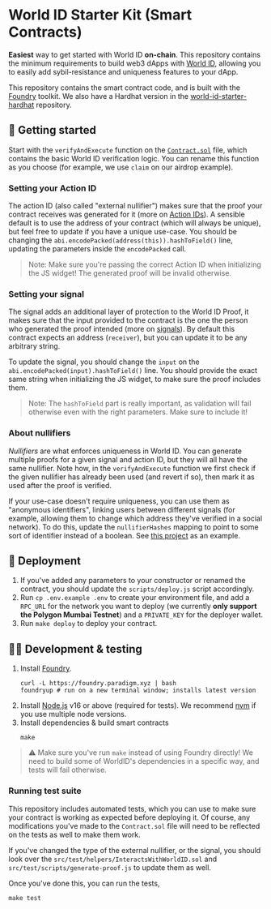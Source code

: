 # World ID Starter Kit (Smart Contracts)

**Easiest** way to get started with World ID **on-chain**. This repository contains the minimum requirements to build web3 dApps with [World ID](#-about-world-id), allowing you to easily add sybil-resistance and uniqueness features to your dApp.

This repository contains the smart contract code, and is built with the [Foundry](https://getfoundry.sh) toolkit. We also have a Hardhat version in the [world-id-starter-hardhat](https://github.com/worldcoin/world-id-starter-hardhat) repository.

## 🏃 Getting started

Start with the `verifyAndExecute` function on the [`Contract.sol`](src/Contract.sol) file, which contains the basic World ID verification logic. You can rename this function as you choose (for example, we use `claim` on our airdrop example).

### Setting your Action ID

The action ID (also called "external nullifier") makes sure that the proof your contract receives was generated for it (more on [Action IDs](https://id.worldcoin.org/docs/about/glossary#action-id)). A sensible default is to use the address of your contract (which will always be unique), but feel free to update if you have a unique use-case. You should be changing the `abi.encodePacked(address(this)).hashToField()` line, updating the parameters inside the `encodePacked` call.

> Note: Make sure you're passing the correct Action ID when initializing the JS widget! The generated proof will be invalid otherwise.

### Setting your signal

The signal adds an additional layer of protection to the World ID Proof, it makes sure that the input provided to the contract is the one the person who generated the proof intended (more on [signals](https://id.worldcoin.org/docs/about/glossary#signal)). By default this contract expects an address (`receiver`), but you can update it to be any arbitrary string.

To update the signal, you should change the `input` on the `abi.encodePacked(input).hashToField()` line. You should provide the exact same string when initializing the JS widget, to make sure the proof includes them.

> Note: The `hashToField` part is really important, as validation will fail otherwise even with the right parameters. Make sure to include it!

### About nullifiers

_Nullifiers_ are what enforces uniqueness in World ID. You can generate multiple proofs for a given signal and action ID, but they will all have the same nullifier. Note how, in the `verifyAndExecute` function we first check if the given nullifier has already been used (and revert if so), then mark it as used after the proof is verified.

If your use-case doesn't require uniqueness, you can use them as "anonymous identifiers", linking users between different signals (for example, allowing them to change which address they've verified in a social network). To do this, update the `nullifierHashes` mapping to point to some sort of identifier instead of a boolean. See [this project](https://github.com/m1guelpf/lens-humancheck/blob/main/src/HumanCheck.sol) as an example.

## 🚀 Deployment

1. If you've added any parameters to your constructor or renamed the contract, you should update the `scripts/deploy.js` script accordingly.
2. Run `cp .env.example .env` to create your environment file, and add a `RPC_URL` for the network you want to deploy (we currently **only support the Polygon Mumbai Testnet**) and a `PRIVATE_KEY` for the deployer wallet.
3. Run `make deploy` to deploy your contract.

## 🧑‍💻 Development & testing

1. Install [Foundry](https://github.com/gakonst/foundry).
    ```
    curl -L https://foundry.paradigm.xyz | bash
    foundryup # run on a new terminal window; installs latest version
    ```
2. Install [Node.js](https://nodejs.org/en/) v16 or above (required for tests). We recommend [nvm](https://github.com/nvm-sh/nvm) if you use multiple node versions.
3. Install dependencies & build smart contracts
    ```
    make
    ```

> ⚠️ Make sure you've run `make` instead of using Foundry directly! We need to build some of WorldID's dependencies in a specific way, and tests will fail otherwise.

### Running test suite

This repository includes automated tests, which you can use to make sure your contract is working as expected before deploying it. Of course, any modifications you've made to the `Contract.sol` file will need to be reflected on the tests as well to make them work.

If you've changed the type of the external nullifier, or the signal, you should look over the `src/test/helpers/InteractsWithWorldID.sol` and `src/test/scripts/generate-proof.js` to update them as well.

Once you've done this, you can run the tests,
```
make test
```


<!-- WORLD-ID-SHARED-README-TAG:START - Do not remove or modify this section directly -->
<!-- WORLD-ID-SHARED-README-TAG:END -->